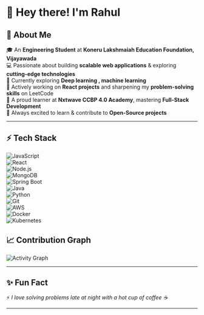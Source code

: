 # 👋 Hey there! I'm Rahul  

## 🚀 About Me  
🎓 An **Engineering Student** at **Koneru Lakshmaiah Education Foundation, Vijayawada**  
💻 Passionate about building **scalable web applications** & exploring **cutting-edge technologies**  
🤖 Currently exploring **Deep learning , machine learning**  
🎯 Actively working on **React projects** and sharpening my **problem-solving skills** on LeetCode  
📖 A proud learner at **Nxtwave CCBP 4.0 Academy**, mastering **Full-Stack Development**  
🌱 Always excited to learn & contribute to **Open-Source projects**  

---

## ⚡ Tech Stack  
![JavaScript](https://img.shields.io/badge/-JavaScript-F7E018?style=flat&logo=javascript&logoColor=000)  
![React](https://img.shields.io/badge/-React-61DAFB?style=flat&logo=react&logoColor=000)  
![Node.js](https://img.shields.io/badge/-Node.js-339933?style=flat&logo=node.js&logoColor=fff)  
![MongoDB](https://img.shields.io/badge/-MongoDB-4EA94B?style=flat&logo=mongodb&logoColor=fff)  
![Spring Boot](https://img.shields.io/badge/-Spring%20Boot-6DB33F?style=flat&logo=springboot&logoColor=fff)  
![Java](https://img.shields.io/badge/-Java-007396?style=flat&logo=java&logoColor=fff)  
![Python](https://img.shields.io/badge/-Python-3776AB?style=flat&logo=python&logoColor=fff)  
![Git](https://img.shields.io/badge/-Git-F05032?style=flat&logo=git&logoColor=fff)  
![AWS](https://img.shields.io/badge/-AWS-232F3E?style=flat&logo=amazonaws&logoColor=fff)  
![Docker](https://img.shields.io/badge/-Docker-2496ED?style=flat&logo=docker&logoColor=fff)  
![Kubernetes](https://img.shields.io/badge/-Kubernetes-326CE5?style=flat&logo=kubernetes&logoColor=fff)  

## 📈 Contribution Graph  
![Activity Graph](https://github-readme-activity-graph.vercel.app/graph?username=EtyalaRahul&theme=tokyo-night)  

---

## ✨ Fun Fact  
⚡ *I love solving problems late at night with a hot cup of coffee ☕*  

---
